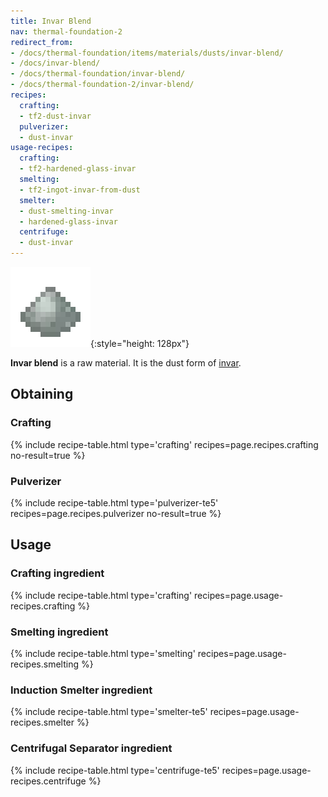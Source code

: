 ```yaml
---
title: Invar Blend
nav: thermal-foundation-2
redirect_from:
- /docs/thermal-foundation/items/materials/dusts/invar-blend/
- /docs/invar-blend/
- /docs/thermal-foundation/invar-blend/
- /docs/thermal-foundation-2/invar-blend/
recipes:
  crafting:
  - tf2-dust-invar
  pulverizer:
  - dust-invar
usage-recipes:
  crafting:
  - tf2-hardened-glass-invar
  smelting:
  - tf2-ingot-invar-from-dust
  smelter:
  - dust-smelting-invar
  - hardened-glass-invar
  centrifuge:
  - dust-invar
---
```


![Invar blend](/assets/images/thermal-foundation-2/dust-invar.png){:style="height: 128px"}


**Invar blend** is a raw material. It is the dust form of
[invar](/docs/1.12/thermal-foundation-2/invar-ingot/).


Obtaining
---------

### Crafting
{% include recipe-table.html type='crafting' recipes=page.recipes.crafting no-result=true %}

### Pulverizer
{% include recipe-table.html type='pulverizer-te5' recipes=page.recipes.pulverizer no-result=true %}


Usage
-----

### Crafting ingredient
{% include recipe-table.html type='crafting' recipes=page.usage-recipes.crafting %}

### Smelting ingredient
{% include recipe-table.html type='smelting' recipes=page.usage-recipes.smelting %}

### Induction Smelter ingredient
{% include recipe-table.html type='smelter-te5' recipes=page.usage-recipes.smelter %}

### Centrifugal Separator ingredient
{% include recipe-table.html type='centrifuge-te5' recipes=page.usage-recipes.centrifuge %}
